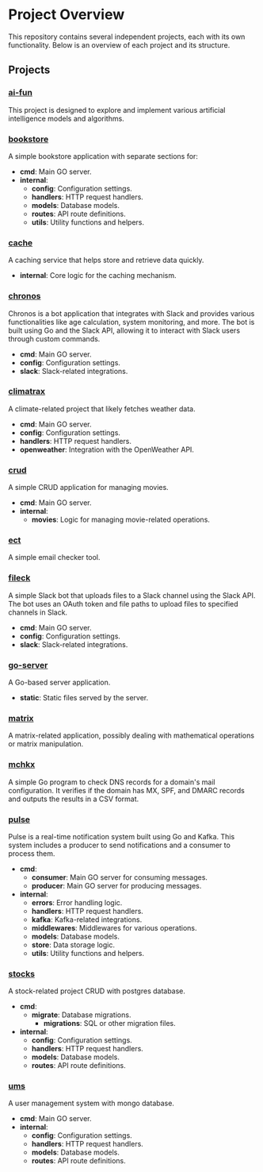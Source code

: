 # Project Overview

This repository contains several independent projects, each with its own functionality. Below is an overview of each project and its structure.

## Projects

### [ai-fun](./ai-fun)

This project is designed to explore and implement various artificial intelligence models and algorithms.

### [bookstore](./bookstore)

A simple bookstore application with separate sections for:

- **cmd**: Main GO server.
- **internal**:
  - **config**: Configuration settings.
  - **handlers**: HTTP request handlers.
  - **models**: Database models.
  - **routes**: API route definitions.
  - **utils**: Utility functions and helpers.

### [cache](./cache)

A caching service that helps store and retrieve data quickly.

- **internal**: Core logic for the caching mechanism.

### [chronos](./chronos)

Chronos is a bot application that integrates with Slack and provides various functionalities like age calculation, system monitoring, and more. The bot is built using Go and the Slack API, allowing it to interact with Slack users through custom commands.

- **cmd**: Main GO server.
- **config**: Configuration settings.
- **slack**: Slack-related integrations.

### [climatrax](./climatrax)

A climate-related project that likely fetches weather data.

- **cmd**: Main GO server.
- **config**: Configuration settings.
- **handlers**: HTTP request handlers.
- **openweather**: Integration with the OpenWeather API.

### [crud](./crud)

A simple CRUD application for managing movies.

- **cmd**: Main GO server.
- **internal**:
  - **movies**: Logic for managing movie-related operations.

### [ect](./ect)

A simple email checker tool.

### [fileck](./fileck)

A simple Slack bot that uploads files to a Slack channel using the Slack API. The bot uses an OAuth token and file paths to upload files to specified channels in Slack.

- **cmd**: Main GO server.
- **config**: Configuration settings.
- **slack**: Slack-related integrations.

### [go-server](./go-server)

A Go-based server application.

- **static**: Static files served by the server.

### [matrix](./matrix)

A matrix-related application, possibly dealing with mathematical operations or matrix manipulation.

### [mchkx](./mchkx)

A simple Go program to check DNS records for a domain's mail configuration. It verifies if the domain has MX, SPF, and DMARC records and outputs the results in a CSV format.

### [pulse](./pulse)

Pulse is a real-time notification system built using Go and Kafka. This system includes a producer to send notifications and a consumer to process them.

- **cmd**:
  - **consumer**: Main GO server for consuming messages.
  - **producer**: Main GO server for producing messages.
- **internal**:
  - **errors**: Error handling logic.
  - **handlers**: HTTP request handlers.
  - **kafka**: Kafka-related integrations.
  - **middlewares**: Middlewares for various operations.
  - **models**: Database models.
  - **store**: Data storage logic.
  - **utils**: Utility functions and helpers.

### [stocks](./stocks)

A stock-related project CRUD with postgres database.

- **cmd**:
  - **migrate**: Database migrations.
    - **migrations**: SQL or other migration files.
- **internal**:
  - **config**: Configuration settings.
  - **handlers**: HTTP request handlers.
  - **models**: Database models.
  - **routes**: API route definitions.

### [ums](./ums)

A user management system with mongo database.

- **cmd**: Main GO server.
- **internal**:
  - **config**: Configuration settings.
  - **handlers**: HTTP request handlers.
  - **models**: Database models.
  - **routes**: API route definitions.
